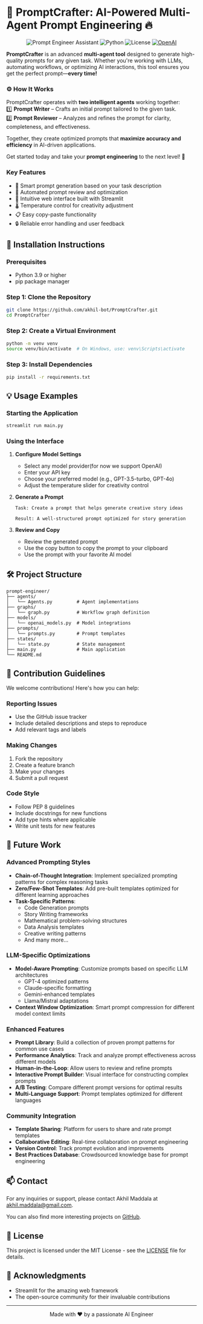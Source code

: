 # 🚀 PromptCrafter: AI-Powered Multi-Agent Prompt Engineering 🔥  

<div align="center">

![Prompt Engineer Assistant](https://img.shields.io/badge/Status-Active-success)
![Python](https://img.shields.io/badge/Python-3.9+-blue)
![License](https://img.shields.io/badge/License-MIT-green)
[![OpenAI](https://img.shields.io/badge/OpenAI-Supported-brightgreen)](https://openai.com/)

</div>



**PromptCrafter** is an advanced **multi-agent tool** designed to generate high-quality prompts for any given task. Whether you're working with LLMs, automating workflows, or optimizing AI interactions, this tool ensures you get the perfect prompt—**every time!**  

### ⚙️ How It Works  
PromptCrafter operates with **two intelligent agents** working together:  
1️⃣ **Prompt Writer** – Crafts an initial prompt tailored to the given task.  
2️⃣ **Prompt Reviewer** – Analyzes and refines the prompt for clarity, completeness, and effectiveness.  

Together, they create optimized prompts that **maximize accuracy and efficiency** in AI-driven applications.  


Get started today and take your **prompt engineering** to the next level! 🚀

### Key Features
- 🎯 Smart prompt generation based on your task description
- 🔄 Automated prompt review and optimization
- 🎨 Intuitive web interface built with Streamlit
- 🌡️ Temperature control for creativity adjustment
- 📋 Easy copy-paste functionality
- 🔒 Reliable error handling and user feedback

## 🚀 Installation Instructions

### Prerequisites
- Python 3.9 or higher
- pip package manager

### Step 1: Clone the Repository
```bash
git clone https://github.com/akhil-bot/PromptCrafter.git
cd PromptCrafter
```

### Step 2: Create a Virtual Environment
```bash
python -m venv venv
source venv/bin/activate  # On Windows, use: venv\Scripts\activate
```

### Step 3: Install Dependencies
```bash
pip install -r requirements.txt
```


## 💡 Usage Examples

### Starting the Application
```bash
streamlit run main.py
```

### Using the Interface

1. **Configure Model Settings**
   - Select any model provider(for now we support OpenAI)
   - Enter your API key
   - Choose your preferred model (e.g., GPT-3.5-turbo, GPT-4o)
   - Adjust the temperature slider for creativity control

2. **Generate a Prompt**
   ```plaintext
   Task: Create a prompt that helps generate creative story ideas
   
   Result: A well-structured prompt optimized for story generation
   ```

3. **Review and Copy**
   - Review the generated prompt
   - Use the copy button to copy the prompt to your clipboard
   - Use the prompt with your favorite AI model

## 🛠️ Project Structure
```
prompt-engineer/
├── agents/
│   └── Agents.py         # Agent implementations
├── graphs/
│   └── graph.py          # Workflow graph definition
├── models/
│   └── openai_models.py  # Model integrations
├── prompts/
│   └── prompts.py        # Prompt templates
├── states/
│   └── state.py          # State management
├── main.py               # Main application
└── README.md
```

## 🤝 Contribution Guidelines

We welcome contributions! Here's how you can help:

### Reporting Issues
- Use the GitHub issue tracker
- Include detailed descriptions and steps to reproduce
- Add relevant tags and labels

### Making Changes
1. Fork the repository
2. Create a feature branch
3. Make your changes
4. Submit a pull request

### Code Style
- Follow PEP 8 guidelines
- Include docstrings for new functions
- Add type hints where applicable
- Write unit tests for new features

## 🔮 Future Work

### Advanced Prompting Styles
- **Chain-of-Thought Integration**: Implement specialized prompting patterns for complex reasoning tasks
- **Zero/Few-Shot Templates**: Add pre-built templates optimized for different learning approaches
- **Task-Specific Patterns**: 
  - Code Generation prompts
  - Story Writing frameworks
  - Mathematical problem-solving structures
  - Data Analysis templates
  - Creative writing patterns
  - And many more...

### LLM-Specific Optimizations
- **Model-Aware Prompting**: Customize prompts based on specific LLM architectures
  - GPT-4 optimized patterns
  - Claude-specific formatting
  - Gemini-enhanced templates
  - Llama/Mistral adaptations
- **Context Window Optimization**: Smart prompt compression for different model context limits

### Enhanced Features
- **Prompt Library**: Build a collection of proven prompt patterns for common use cases
- **Performance Analytics**: Track and analyze prompt effectiveness across different models
- **Human-in-the-Loop**: Allow users to review and refine prompts
- **Interactive Prompt Builder**: Visual interface for constructing complex prompts
- **A/B Testing**: Compare different prompt versions for optimal results
- **Multi-Language Support**: Prompt templates optimized for different languages

### Community Integration
- **Template Sharing**: Platform for users to share and rate prompt templates
- **Collaborative Editing**: Real-time collaboration on prompt engineering
- **Version Control**: Track prompt evolution and improvements
- **Best Practices Database**: Crowdsourced knowledge base for prompt engineering

## 📫 Contact

For any inquiries or support, please contact Akhil Maddala at [akhil.maddala@gmail.com](mailto:akhil.maddala@gmail.com).

You can also find more interesting projects on [GitHub](https://github.com/akhil-bot/).

## 📄 License

This project is licensed under the MIT License - see the [LICENSE](LICENSE) file for details.

## 🙏 Acknowledgments

- Streamlit for the amazing web framework
- The open-source community for their invaluable contributions

---

<div align="center">
Made with ❤️ by a passionate AI Engineer
</div> 